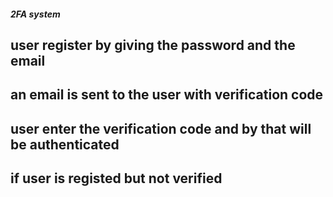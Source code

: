 ##### 2FA system 
## user register by giving the password and the email 
## an email is sent to the user with verification code 
## user enter the verification code and by that will be authenticated
  

## if user is  registed but not verified 
##   